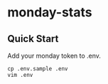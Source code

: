 # monday-stats

## Quick Start

Add your monday token to .env.

```
cp .env.sample .env
vim .env
```
